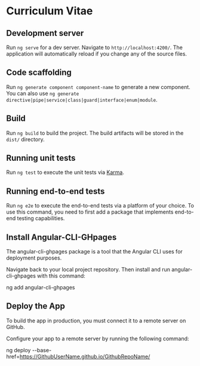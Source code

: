 # Curriculum Vitae

## Development server

Run `ng serve` for a dev server. Navigate to `http://localhost:4200/`. The application will automatically reload if you change any of the source files.

## Code scaffolding

Run `ng generate component component-name` to generate a new component. You can also use `ng generate directive|pipe|service|class|guard|interface|enum|module`.

## Build

Run `ng build` to build the project. The build artifacts will be stored in the `dist/` directory.

## Running unit tests

Run `ng test` to execute the unit tests via [Karma](https://karma-runner.github.io).

## Running end-to-end tests

Run `ng e2e` to execute the end-to-end tests via a platform of your choice. To use this command, you need to first add a package that implements end-to-end testing capabilities.


## Install Angular-CLI-GHpages

The angular-cli-ghpages package is a tool that the Angular CLI uses for deployment purposes.

Navigate back to your local project repository. Then install and run angular-cli-ghpages with this command:


ng add angular-cli-ghpages


## Deploy the App

To build the app in production, you must connect it to a remote server on GitHub.

Configure your app to a remote server by running the following command:


ng deploy --base-href=https://GithubUserName.github.io/GithubRepoName/
